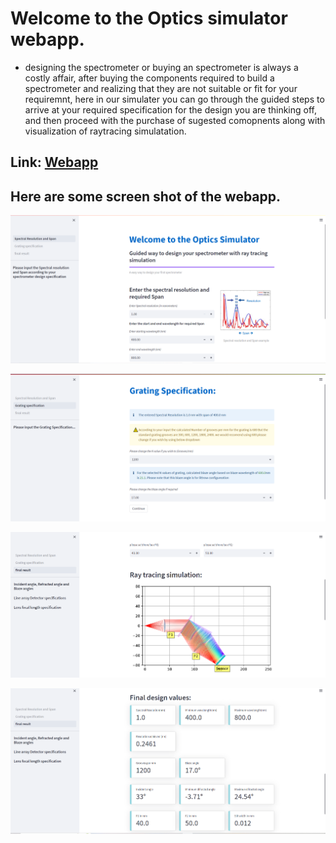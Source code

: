 # Welcome to the Optics simulator webapp.

- designing the spectrometer or buying an spectrometer is always a costly affair, after buying the components required to build a spectrometer and realizing that they are not suitable or fit for your requiremnt, here in our simulater you can go through the guided steps to arrive at your required specification for the design you are thinking off, and then proceed with the purchase of sugested comopnents along with visualization of raytracing simulatation.

## Link: [Webapp](https://millermuttu-optics-simulato-spectral-resolution-and-span-3v3azi.streamlit.app/)
## Here are some screen shot of the webapp.

![](img/Screenshot_1.png)

![](img/Screenshot_2.png)

![](img/Screenshot_3.png)

![](img/Screenshot_4.png)